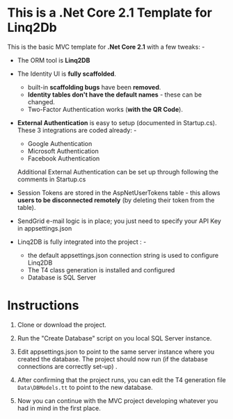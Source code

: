 # This is a .Net Core 2.1 Template for Linq2Db

This is the basic MVC template for **.Net Core 2.1** with a few tweaks: -

 - The ORM tool is **Linq2DB**
 - The Identity UI is **fully scaffolded**.
	 - built-in **scaffolding bugs** have been **removed**.
	 - **Identity tables don't have the default names** - these can be changed.
	 - Two-Factor Authentication works (**with the QR Code**).
 - **External Authentication** is easy to setup (documented in Startup.cs). These 3 integrations are coded already: -
	 - Google Authentication
	 - Microsoft Authentication
	 - Facebook Authentication
 
	 Additional External Authentication can be set up through following the comments in Startup.cs
 - Session Tokens are stored in the AspNetUserTokens table - this allows **users to be disconnected remotely** (by deleting their token from the table).
 - SendGrid e-mail logic is in place; you just need to specify your API Key in appsettings.json
 - Linq2DB is fully integrated into the project : -
	 - the default appsettings.json connection string is used to configure Linq2DB
	 - The T4 class generation is installed and configured
	 - Database is SQL Server

# Instructions

 1. Clone or download the project.
 2. Run the "Create Database" script on you local SQL Server instance.
 3. Edit appsettings.json to point to the same server instance where you created the database.
 The project should now run (if the database connections are correctly set-up) .
 
 4. After confirming that the project runs, you can edit the T4 generation file `Data\DBModels.tt` to point to the new database.
 5. Now you can continue with the MVC project developing whatever you had in mind in the first place.
